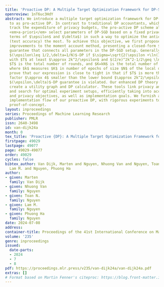 ```yaml
---
title: 'Proactive DP: A Multiple Target Optimization Framework for DP-SGD'
openreview: 1nT6uc3HdY
abstract: We introduce a multiple target optimization framework for DP-SGD referred
  to as pro-active DP. In contrast to traditional DP accountants, which are used to
  track the expenditure of privacy budgets, the pro-active DP scheme allows one to
  <em>a-priori</em> select parameters of DP-SGD based on a fixed privacy budget (in
  terms of $\epsilon$ and $\delta$) in such a way to optimize the anticipated utility
  (test accuracy) the most. To achieve this objective, we first propose significant
  improvements to the moment account method, presenting a closed-form $(\epsilon,\delta)$-DP
  guarantee that connects all parameters in the DP-SGD setup. Generally, DP-SGD is
  $(\epsilon\leq 1/2,\delta=1/N)$-DP if $\sigma=\sqrt{2(\epsilon +\ln(1/\delta))/\epsilon}$
  with $T$ at least $\approx 2k^2/\epsilon$ and $(2/e)^2k^2-1/2\geq \ln(N)$, where
  $T$ is the total number of rounds, and $K=kN$ is the total number of gradient computations
  where $k$ measures $K$ in number of epochs of size $N$ of the local data set. We
  prove that our expression is close to tight in that if $T$ is more than a constant
  factor $\approx 4$ smaller than the lower bound $\approx 2k^2/\epsilon$, then the
  $(\epsilon,\delta)$-DP guarantee is violated. Our enhanced DP theory allows us to
  create a utility graph and DP calculator. These tools link privacy and utility objectives
  and search for optimal experiment setups, efficiently taking into account both accuracy
  and privacy objectives, as well as implementation goals. We furnish a comprehensive
  implementation flow of our proactive DP, with rigorous experiments to showcase the
  proof-of-concept.
layout: inproceedings
series: Proceedings of Machine Learning Research
publisher: PMLR
issn: 2640-3498
id: van-dijk24a
month: 0
tex_title: 'Proactive {DP}: A Multiple Target Optimization Framework for {DP}-{SGD}'
firstpage: 49029
lastpage: 49077
page: 49029-49077
order: 49029
cycles: false
bibtex_author: Van Dijk, Marten and Nguyen, Nhuong Van and Nguyen, Toan N. and Nguyen,
  Lam M. and Nguyen, Phuong Ha
author:
- given: Marten
  family: Van Dijk
- given: Nhuong Van
  family: Nguyen
- given: Toan N.
  family: Nguyen
- given: Lam M.
  family: Nguyen
- given: Phuong Ha
  family: Nguyen
date: 2024-07-08
address:
container-title: Proceedings of the 41st International Conference on Machine Learning
volume: '235'
genre: inproceedings
issued:
  date-parts:
  - 2024
  - 7
  - 8
pdf: https://proceedings.mlr.press/v235/van-dijk24a/van-dijk24a.pdf
extras: []
# Format based on Martin Fenner's citeproc: https://blog.front-matter.io/posts/citeproc-yaml-for-bibliographies/
---
```

